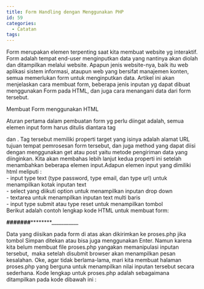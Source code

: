```yaml
---
title: Form Handling dengan Menggunakan PHP
id: 59
categories:
  - Catatan
tags:
---
```


Form merupakan elemen terpenting saat kita membuat website yg interaktif. Form adalah tempat end-user menginputkan data yang nantinya akan diolah dan ditampilkan melalui website. Apapun jenis website-nya, baik itu web aplikasi sistem informasi, ataupun web yang bersifat manajemen konten, semua memerlukan form untuk menginputkan data. Artikel ini akan menjelaskan cara membuat form, beberapa jenis inputan yg dapat dibuat menggunakan Form pada HTML, dan juga cara menangani data dari form tersebut.

Membuat Form menggunakan HTML

Aturan pertama dalam pembuatan form yg perlu diingat adalah, semua elemen input form harus ditulis diantara tag 

<form enctype="application/x-www-form-urlencoded" method="get">dan <form enctype="application/x-www-form-urlencoded" method="get">. Tag tersebut memiliki properti target yang isinya adalah alamat URL tujuan tempat pemrosesan form tersebut, dan juga method yang dapat diisi dengan menggunakan get atau post yaitu metode pengiriman data yang diinginkan. Kita akan membahas lebih lanjut kedua properti ini setelah menambahkan beberapa elemen input.Adapun elemen input yang dimiliki html meliputi :
</br>
- input type text (type password, type email, dan type url) untuk menampilkan kotak inputan text
</br>
- select yang diikuti option untuk menampilkan inputan drop down
</br>
- textarea untuk menampilkan inputan text multi baris
</br>
- input type submit atau type reset untuk menampilkan tombol
</br>
Berikut adalah contoh lengkap kode HTML untuk membuat form:

__________#######__________********___________

Data yang diisikan pada form di atas akan dikirimkan ke proses.php jika tombol Simpan ditekan atau bisa juga menggunakan Enter. Namun karena kita belum membuat file proses.php yangakan memanipulasi inputan tersebut,  maka setelah disubmit browser akan menampilkan pesan kesalahan. Oke, agar tidak berlama-lama, mari kita membuat halaman proses.php yang berguna untuk menampilkan nilai inputan tersebut secara sederhana. Kode lengkap untuk proses.php adalah sebagaimana ditampilkan pada kode dibawah ini :
</br>

</form>